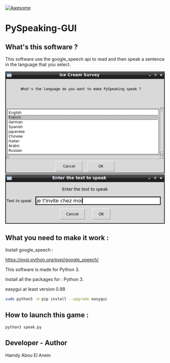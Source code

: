 [![Awesome](https://awesome.re/badge.svg)](https://awesome.re)  

# PySpeaking-GUI

## What's this software ?  

This software use the google_speech api to read and then speak a sentence in the language that you select.   

![Screenshot](screenshot.png)    
![Screenshot](screenshot1.png)    

## What you need to make it work :  

Install google_speech :  

https://pypi.python.org/pypi/google_speech/


This software is made for Python 3.  

Install all the packages for : Python 3.  

easygui at least version 0.98  

```sh
sudo python3 -m pip install --upgrade easygui  
```  


## How to launch this game :  

```sh
python3 speak.py
```  


## Developer - Author  

Hamdy Abou El Anein  

